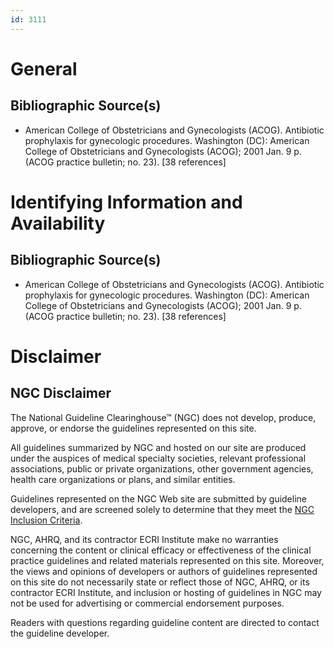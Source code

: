 ```yaml
---
id: 3111
---
```


# General

## Bibliographic Source(s)

- American College of Obstetricians and Gynecologists (ACOG). Antibiotic prophylaxis for gynecologic procedures. Washington (DC): American College of Obstetricians and Gynecologists (ACOG); 2001 Jan. 9 p. (ACOG practice bulletin; no. 23). [38 references]

# Identifying Information and Availability

## Bibliographic Source(s)

- American College of Obstetricians and Gynecologists (ACOG). Antibiotic prophylaxis for gynecologic procedures. Washington (DC): American College of Obstetricians and Gynecologists (ACOG); 2001 Jan. 9 p. (ACOG practice bulletin; no. 23). [38 references]

# Disclaimer

## NGC Disclaimer

The National Guideline Clearinghouse™ (NGC) does not develop, produce, approve, or endorse the guidelines represented on this site.

All guidelines summarized by NGC and hosted on our site are produced under the auspices of medical specialty societies, relevant professional associations, public or private organizations, other government agencies, health care organizations or plans, and similar entities.

Guidelines represented on the NGC Web site are submitted by guideline developers, and are screened solely to determine that they meet the [NGC Inclusion Criteria](/help-and-about/summaries/inclusion-criteria).

NGC, AHRQ, and its contractor ECRI Institute make no warranties concerning the content or clinical efficacy or effectiveness of the clinical practice guidelines and related materials represented on this site. Moreover, the views and opinions of developers or authors of guidelines represented on this site do not necessarily state or reflect those of NGC, AHRQ, or its contractor ECRI Institute, and inclusion or hosting of guidelines in NGC may not be used for advertising or commercial endorsement purposes.

Readers with questions regarding guideline content are directed to contact the guideline developer.


